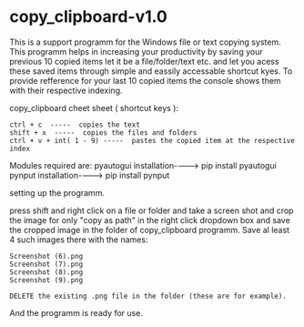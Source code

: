 # copy_clipboard-v1.0

This is a support programm for the Windows file or text copying system. This programm helps in increasing your productivity by saving your previous 10 copied items let it be a file/folder/text etc. and let you acess these saved items through simple and eassily accessable shortcut kyes. To provide refference for your last 10 copied items the console shows them with their respective indexing.

copy_clipboard cheet sheet ( shortcut keys ):

    ctrl + c  -----  copies the text
    shift + x  -----  copies the files and folders
    ctrl + v + int( 1 - 9) -----  pastes the copied item at the respective index
  
Modules required are:
    pyautogui    installation---->    pip install pyautogui
    pynput       installation---->    pip install pynput
    
setting up the programm.
    
press shift and right click on a file or folder and take a screen shot and crop the image for only "copy as path" in the right click       dropdown box and save the cropped image in the folder of copy_clipboard programm. Save al least 4 such images there with the names:
    
    Screenshot (6).png
    Screenshot (7).png
    Screenshot (8).png
    Screenshot (9).png
    
    DELETE the existing .png file in the folder (these are for example).
    
And the programm is ready for use.

